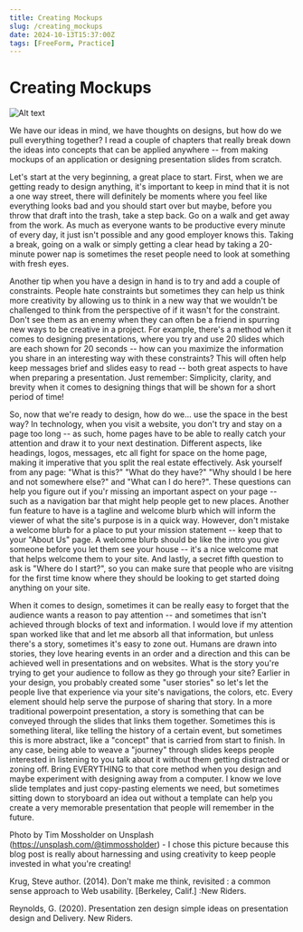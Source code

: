 ```yaml
---
title: Creating Mockups
slug: /creating_mockups
date: 2024-10-13T15:37:00Z
tags: [FreeForm, Practice]
---
```


# Creating Mockups

![Alt text](https://images.unsplash.com/photo-1537861295351-76bb831ece99?q=80&w=2071&auto=format&fit=crop&ixlib=rb-4.0.3&ixid=M3wxMjA3fDB8MHxwaG90by1wYWdlfHx8fGVufDB8fHx8fA%3D%3D "Sign that says: get the creativity flowing")

We have our ideas in mind, we have thoughts on designs, but how do we pull everything together? I read a couple of chapters that really break down the ideas into concepts that can be applied anywhere -- from making mockups of an application or designing presentation slides from scratch. 

Let's start at the very beginning, a great place to start. First, when we are getting ready to design anything, it's important to keep in mind that it is not a one way street, there will definitely be moments where you feel like everything looks bad and you should start over but maybe, before you throw that draft into the trash, take a step back. Go on a walk and get away from the work. As much as everyone wants to be productive every minute of every day, it just isn't possible and any good employer knows this. Taking a break, going on a walk or simply getting a clear head by taking a 20-minute power nap is sometimes the reset people need to look at something with fresh eyes. 

Another tip when you have a design in hand is to try and add a couple of constraints. People hate constraints but sometimes they can help us think more creativity by allowing us to think in a new way that we wouldn't be challenged to think from the perspective of if it wasn't for the constraint. Don't see them as an enemy when they can often be a friend in spurring new ways to be creative in a project. For example, there's a method when it comes to designing presentations, where you try and use 20 slides which are each shown for 20 seconds -- how can you maximize the information you share in an interesting way with these constraints? This will often help keep messages brief and slides easy to read -- both great aspects to have when preparing a presentation. Just remember: Simplicity, clarity, and brevity when it comes to designing things that will be shown for a short period of time!

So, now that we're ready to design, how do we... use the space in the best way? In technology, when you visit a website, you don't try and stay on a page too long -- as such, home pages have to be able to really catch your attention and draw it to your next destination. Different aspects, like headings, logos, messages, etc all fight for space on the home page, making it imperative that you split the real estate effectively. Ask yourself from any page: "What is this?" "What do they have?" "Why should I be here and not somewhere else?" and "What can I do here?". These questions can help you figure out if you'r missing an important aspect on your page -- such as a navigation bar that might help people get to new places. Another fun feature to have is a tagline and welcome blurb which will inform the viewer of what the site's purpose is in a quick way. However, don't mistake a welcome blurb for a place to put your mission statement -- keep that to your "About Us" page. A welcome blurb should be like the intro you give someone before you let them see your house -- it's a nice welcome mat that helps welcome them to your site. And lastly, a secret fifth question to ask is "Where do I start?", so you can make sure that people who are visitng for the first time know where they should be looking to get started doing anything on your site. 

When it comes to design, sometimes it can be really easy to forget that the audience wants a reason to pay attention -- and sometimes that isn't achieved through blocks of text and information. I would love if my attention span worked like that and let me absorb all that information, but unless there's a story, sometimes it's easy to zone out. Humans are drawn into stories, they love hearing events in an order and a direction and this can be achieved well in presentations and on websites. What is the story you're trying to get your audience to follow as they go through your site? Earlier in your design, you probably created some "user stories" so let's let the people live that experience via your site's navigations, the colors, etc. Every element should help serve the purpose of sharing that story. In a more traditional powerpoint presentation, a story is something that can be conveyed through the slides that links them together. Sometimes this is something literal, like telling the history of a certain event, but sometimes this is more abstract, like a "concept" that is carried from start to finish. In any case, being able to weave a "journey" through slides keeps people interested in listening to you talk about it without them getting distracted or zoning off. Bring EVERYTHING to that core method when you design and maybe experiment with designing away from a computer. I know we love slide templates and just copy-pasting elements we need, but sometimes sitting down to storyboard an idea out without a template can help you create a very memorable presentation that people will remember in the future. 

Photo by Tim Mossholder on Unsplash (https://unsplash.com/@timmossholder) - I chose this picture because this blog post is really about harnessing and using creativity to keep people invested in what you're creating! 


Krug, Steve author. (2014). Don't make me think, revisited : a common sense approach to Web usability. [Berkeley, Calif.] :New Riders.

Reynolds, G. (2020). Presentation zen design simple ideas on presentation design and Delivery. New Riders. 